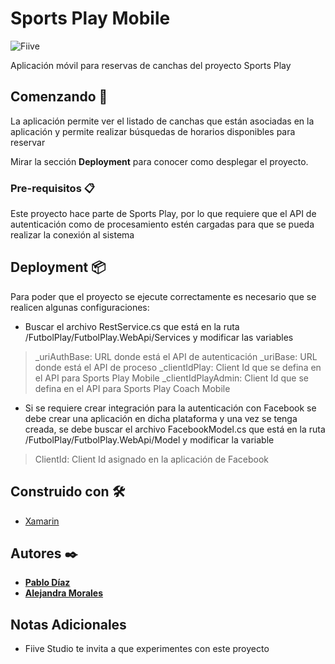 # Sports Play Mobile

![Fiive](https://fiivestudio.com/wp-content/uploads/2020/06/Fiive-Open-Source_2.png)

Aplicación móvil para reservas de canchas del proyecto Sports Play

## Comenzando 🚀

La aplicación permite ver el listado de canchas que están asociadas en la aplicación y permite realizar búsquedas de horarios disponibles para reservar

Mirar la sección **Deployment** para conocer como desplegar el proyecto.

### Pre-requisitos 📋

Este proyecto hace parte de Sports Play, por lo que requiere que el API de autenticación como de procesamiento estén cargadas para que se pueda realizar la conexión al sistema

## Deployment 📦

Para poder que el proyecto se ejecute correctamente es necesario que se realicen algunas configuraciones:

 - Buscar el archivo RestService.cs que está en la ruta /FutbolPlay/FutbolPlay.WebApi/Services y modificar las variables

> _uriAuthBase: URL donde está el API de autenticación
> _uriBase: URL donde está el API de proceso
> _clientIdPlay: Client Id que se defina en el API para Sports Play Mobile
> _clientIdPlayAdmin: Client Id que se defina en el API para Sports Play Coach Mobile

 - Si se requiere crear integración para la autenticación con Facebook se debe crear una aplicación en dicha plataforma y una vez se tenga creada, se debe buscar el archivo FacebookModel.cs que está en la ruta /FutbolPlay/FutbolPlay.WebApi/Model y modificar la variable

> ClientId: Client Id asignado en la aplicación de Facebook

## Construido con 🛠️

* [Xamarin]([https://dotnet.microsoft.com/apps/xamarin](https://dotnet.microsoft.com/apps/xamarin))

## Autores ✒️

* **[Pablo Díaz](https://fiivestudio.com/pablo-diaz/)**
* **[Alejandra Morales](https://fiivestudio.com/alejandra-morales/)**

## Notas Adicionales

* Fiive Studio te invita a que experimentes con este proyecto